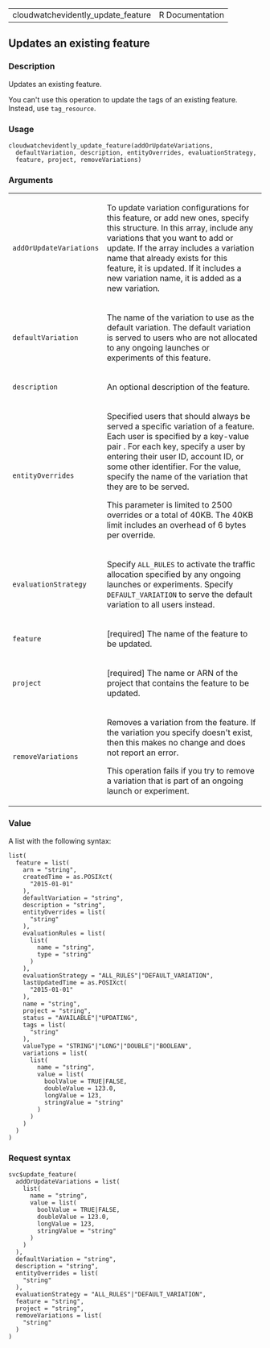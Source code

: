 <table style="width: 100%;">
<tbody>
<tr class="odd">
<td>cloudwatchevidently_update_feature</td>
<td style="text-align: right;">R Documentation</td>
</tr>
</tbody>
</table>

## Updates an existing feature

### Description

Updates an existing feature.

You can't use this operation to update the tags of an existing feature.
Instead, use `tag_resource`.

### Usage

    cloudwatchevidently_update_feature(addOrUpdateVariations,
      defaultVariation, description, entityOverrides, evaluationStrategy,
      feature, project, removeVariations)

### Arguments

<table>
<colgroup>
<col style="width: 35%" />
<col style="width: 65%" />
</colgroup>
<tbody>
<tr class="odd">
<td><code
id="cloudwatchevidently_update_feature_:_addOrUpdateVariations">addOrUpdateVariations</code></td>
<td><p>To update variation configurations for this feature, or add new
ones, specify this structure. In this array, include any variations that
you want to add or update. If the array includes a variation name that
already exists for this feature, it is updated. If it includes a new
variation name, it is added as a new variation.</p></td>
</tr>
<tr class="even">
<td><code
id="cloudwatchevidently_update_feature_:_defaultVariation">defaultVariation</code></td>
<td><p>The name of the variation to use as the default variation. The
default variation is served to users who are not allocated to any
ongoing launches or experiments of this feature.</p></td>
</tr>
<tr class="odd">
<td><code
id="cloudwatchevidently_update_feature_:_description">description</code></td>
<td><p>An optional description of the feature.</p></td>
</tr>
<tr class="even">
<td><code
id="cloudwatchevidently_update_feature_:_entityOverrides">entityOverrides</code></td>
<td><p>Specified users that should always be served a specific variation
of a feature. Each user is specified by a key-value pair . For each key,
specify a user by entering their user ID, account ID, or some other
identifier. For the value, specify the name of the variation that they
are to be served.</p>
<p>This parameter is limited to 2500 overrides or a total of 40KB. The
40KB limit includes an overhead of 6 bytes per override.</p></td>
</tr>
<tr class="odd">
<td><code
id="cloudwatchevidently_update_feature_:_evaluationStrategy">evaluationStrategy</code></td>
<td><p>Specify <code>ALL_RULES</code> to activate the traffic allocation
specified by any ongoing launches or experiments. Specify
<code>DEFAULT_VARIATION</code> to serve the default variation to all
users instead.</p></td>
</tr>
<tr class="even">
<td><code
id="cloudwatchevidently_update_feature_:_feature">feature</code></td>
<td><p>[required] The name of the feature to be updated.</p></td>
</tr>
<tr class="odd">
<td><code
id="cloudwatchevidently_update_feature_:_project">project</code></td>
<td><p>[required] The name or ARN of the project that contains the
feature to be updated.</p></td>
</tr>
<tr class="even">
<td><code
id="cloudwatchevidently_update_feature_:_removeVariations">removeVariations</code></td>
<td><p>Removes a variation from the feature. If the variation you
specify doesn't exist, then this makes no change and does not report an
error.</p>
<p>This operation fails if you try to remove a variation that is part of
an ongoing launch or experiment.</p></td>
</tr>
</tbody>
</table>

### Value

A list with the following syntax:

    list(
      feature = list(
        arn = "string",
        createdTime = as.POSIXct(
          "2015-01-01"
        ),
        defaultVariation = "string",
        description = "string",
        entityOverrides = list(
          "string"
        ),
        evaluationRules = list(
          list(
            name = "string",
            type = "string"
          )
        ),
        evaluationStrategy = "ALL_RULES"|"DEFAULT_VARIATION",
        lastUpdatedTime = as.POSIXct(
          "2015-01-01"
        ),
        name = "string",
        project = "string",
        status = "AVAILABLE"|"UPDATING",
        tags = list(
          "string"
        ),
        valueType = "STRING"|"LONG"|"DOUBLE"|"BOOLEAN",
        variations = list(
          list(
            name = "string",
            value = list(
              boolValue = TRUE|FALSE,
              doubleValue = 123.0,
              longValue = 123,
              stringValue = "string"
            )
          )
        )
      )
    )

### Request syntax

    svc$update_feature(
      addOrUpdateVariations = list(
        list(
          name = "string",
          value = list(
            boolValue = TRUE|FALSE,
            doubleValue = 123.0,
            longValue = 123,
            stringValue = "string"
          )
        )
      ),
      defaultVariation = "string",
      description = "string",
      entityOverrides = list(
        "string"
      ),
      evaluationStrategy = "ALL_RULES"|"DEFAULT_VARIATION",
      feature = "string",
      project = "string",
      removeVariations = list(
        "string"
      )
    )
